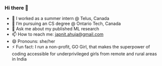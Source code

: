 ### Hi there 👋

- 🔭 I worked as a summer intern @ Telus, Canada
- 🌱 I’m pursuing an CS degree @ Ontario Tech, Canada
- 💬 Ask me about my published ML research
- 📫 How to reach me: japnit.ahuja@gmail.com
- 😄 Pronouns: she/her
- ⚡ Fun fact: I run a non-profit, GO Girl, that makes the superpower of coding accessible for underprivileged girls from remote and rural areas in India
